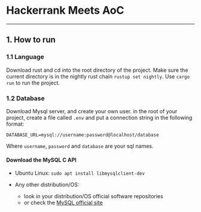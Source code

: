 # Hackerrank Meets AoC

---

## 1. How to run

### 1.1 Language

Download rust and cd into the root directory of the project. Make sure the
current directory is in the nightly rust chain `rustup set nightly`. Use
`cargo run` to run the project.

### 1.2 Database

Download Mysql server, and create your own user. in the root of your project,
create a file called `.env` and put a connection string in the following format:

`DATABASE_URL=mysql://username:password@localhost/database`

Where `username`, `password` and `database` are your sql names.

#### Download the MySQL C API

- Ubuntu Linux: `sudo apt install libmysqlclient-dev`

- Any other distribution/OS:
  - look in your distribution/OS official software repositories
  - or check the [MySQL official site](https://dev.mysql.com/downloads/c-api/)

